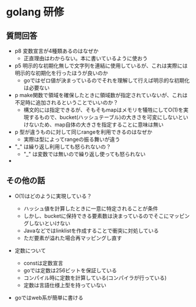 # golang 研修

## 質問回答
- p8 変数宣言が4種類あるのはなぜか
  - 正直理由はわからない。本に書いているように使おう
- p5 明示的な初期化無しで文字列を連結に使用しているが、これは実際には明示的な初期化を行ったほうが良いのか
  - goではゼロ値が決まっているのでそれを理解して行えば明示的な初期化は必要ない
- p make関数で領域を確保したときに領域数が指定されていないが、これは不足時に追加されるということでいいのか？
  - 構文的には指定できるが、そもそもmapはメモリを犠牲にしてO(1)を実現するもので、bucket(ハッシュテーブル)の大きさを可変にしないといけないため、map自体の大きさを指定することに意味は無い
- p 型が違うものに対して同じrangeを利用できるのはなぜか
  - 実際は型によってrangeの振る舞いが違う 
- "_" は繰り返し利用しても怒られないの？
  - "_" は変数では無いので繰り返し使っても怒られない
- 



## その他の話
- O(1)はどのように実現している？
  - ハッシュ値を計算したときに一意に特定されることが条件
  - しかし、bucketに保持できる要素数は決まっているのでそこにマッピングしないといけない
  - Javaなどではlinklistを作成することで衝突に対処している
  - ただ要素が溢れた場合再マッピングし直す

- 定数について
  - constは定数宣言
  - goでは定数は256ビットを保証している
  - コンパイル時に定数を計算している(コンパイラが行っている)
  - 定数は言語仕様上型を持っていない

- goではweb系が簡単に書ける
